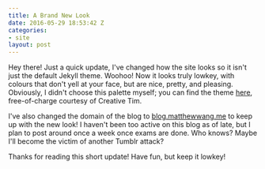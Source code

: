 ```yaml
---
title: A Brand New Look
date: 2016-05-29 18:53:42 Z
categories:
- site
layout: post
---
```


Hey there! Just a quick update, I've changed how the site looks so it isn't just the default Jekyll theme. Woohoo! Now it looks truly lowkey, with colours that don't yell at your face, but are nice, pretty, and pleasing. Obviously, I didn't choose this palette myself; you can find the theme <a href="https://www.creative-tim.com/product/paper-kit" data-proofer-ignore>here</a>, free-of-charge courtesy of Creative Tim.

I've also changed the domain of the blog to [blog.matthewwang.me](https://blog.matthewwang.me/) to keep up with the new look! I haven't been too active on this blog as of late, but I plan to post around once a week once exams are done. Who knows? Maybe I'll become the victim of another Tumblr attack?

Thanks for reading this short update! Have fun, but keep it lowkey!
